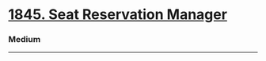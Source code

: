 # [1845. Seat Reservation Manager](https://leetcode.com/problems/seat-reservation-manager/)
### Medium
----
